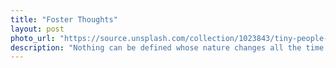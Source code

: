 ```yaml
---
title: "Foster Thoughts"
layout: post
photo_url: "https://source.unsplash.com/collection/1023843/tiny-people-in-a-big-world"
description: "Nothing can be defined whose nature changes all the time. In addition, the object in question must be a unitary phenomenon, even if its unity may be complex. If definitions are to provide the basis of knowledge, they require some kind of essentialism. This presupposition is indeed made explicit in the Euthyphro, where Plato employs for the first time the terminology that will be characteristic of his full-fledged theory of the Forms."
---
```

